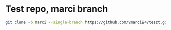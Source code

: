 # Test repo, marci branch

```bash
git clone -b marci --single-branch https://github.com/Vmarci94/teszt.git local-repo
```
